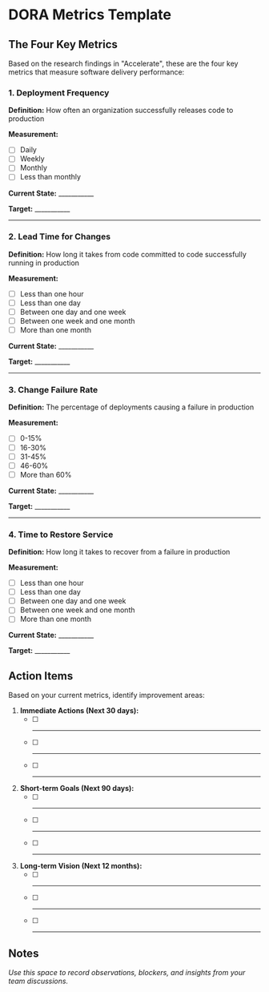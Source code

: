 # DORA Metrics Template

## The Four Key Metrics

Based on the research findings in "Accelerate", these are the four key metrics that measure software delivery performance:

### 1. Deployment Frequency
**Definition:** How often an organization successfully releases code to production

**Measurement:**
- [ ] Daily
- [ ] Weekly  
- [ ] Monthly
- [ ] Less than monthly

**Current State:** ___________

**Target:** ___________

---

### 2. Lead Time for Changes
**Definition:** How long it takes from code committed to code successfully running in production

**Measurement:**
- [ ] Less than one hour
- [ ] Less than one day
- [ ] Between one day and one week
- [ ] Between one week and one month
- [ ] More than one month

**Current State:** ___________

**Target:** ___________

---

### 3. Change Failure Rate
**Definition:** The percentage of deployments causing a failure in production

**Measurement:**
- [ ] 0-15%
- [ ] 16-30%
- [ ] 31-45%
- [ ] 46-60%
- [ ] More than 60%

**Current State:** ___________

**Target:** ___________

---

### 4. Time to Restore Service
**Definition:** How long it takes to recover from a failure in production

**Measurement:**
- [ ] Less than one hour
- [ ] Less than one day
- [ ] Between one day and one week
- [ ] Between one week and one month
- [ ] More than one month

**Current State:** ___________

**Target:** ___________

## Action Items

Based on your current metrics, identify improvement areas:

1. **Immediate Actions (Next 30 days):**
   - [ ] ___________
   - [ ] ___________
   - [ ] ___________

2. **Short-term Goals (Next 90 days):**
   - [ ] ___________
   - [ ] ___________
   - [ ] ___________

3. **Long-term Vision (Next 12 months):**
   - [ ] ___________
   - [ ] ___________
   - [ ] ___________

## Notes
_Use this space to record observations, blockers, and insights from your team discussions._